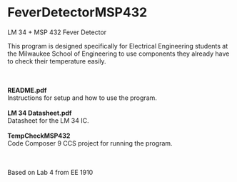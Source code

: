 # FeverDetectorMSP432
LM 34 + MSP 432 Fever Detector

This program is designed specifically for Electrical Engineering students at the Milwaukee School of Engineering to use components they already have to check their temperature easily.

<br><br><b>README.pdf</b>
<br>Instructions for setup and how to use the program.
<br><br><b>LM 34 Datasheet.pdf</b>
<br>  Datasheet for the LM 34 IC.
<br><br><b>TempCheckMSP432</b>
<br>  Code Composer 9 CCS project for running the program.


<br><br>
Based on Lab 4 from EE 1910
